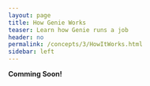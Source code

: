 ```yaml
---
layout: page
title: How Genie Works
teaser: Learn how Genie runs a job
header: no
permalink: /concepts/3/HowItWorks.html
sidebar: left
---
```


**Comming Soon!**
